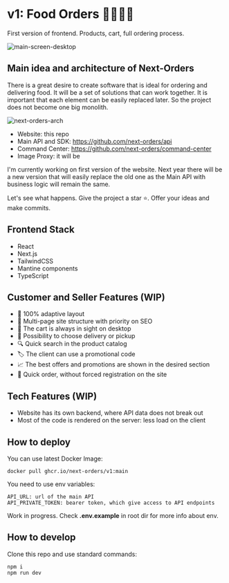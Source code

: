 # v1: Food Orders 🍕🍣🥗🍰
First version of frontend. Products, cart, full ordering process.

![main-screen-desktop](https://v1.next-orders.org/static/main-screen-desktop.jpg)

## Main idea and architecture of Next-Orders

There is a great desire to create software that is ideal for ordering and delivering food.
It will be a set of solutions that can work together. It is important that each element can be easily replaced later.
So the project does not become one big monolith.

![next-orders-arch](https://v1.next-orders.org/static/next-orders-arch.png)

- Website: this repo
- Main API and SDK: https://github.com/next-orders/api
- Command Center: https://github.com/next-orders/command-center
- Image Proxy: it will be

I'm currently working on first version of the website. Next year there will be a new version that will easily replace the old one as the Main API with business logic will remain the same.

Let's see what happens. Give the project a star ⭐. Offer your ideas and make commits.

## Frontend Stack

- React
- Next.js
- TailwindCSS
- Mantine components
- TypeScript

## Customer and Seller Features (WIP)

- 📱 100% adaptive layout
- 🤹 Multi-page site structure with priority on SEO
- 🛒 The cart is always in sight on desktop
- 🚚 Possibility to choose delivery or pickup
- 🔍 Quick search in the product catalog
- 🏷️ The client can use a promotional code
- 📈 The best offers and promotions are shown in the desired section
- 🏁 Quick order, without forced registration on the site

## Tech Features (WIP)

- Website has its own backend, where API data does not break out
- Most of the code is rendered on the server: less load on the client

## How to deploy

You can use latest Docker Image:

```shell
docker pull ghcr.io/next-orders/v1:main
```

You need to use env variables:

```text
API_URL: url of the main API
API_PRIVATE_TOKEN: bearer token, which give access to API endpoints
```

Work in progress. Check **.env.example** in root dir for more info about env.

## How to develop

Clone this repo and use standard commands:

```shell
npm i
npm run dev
```
